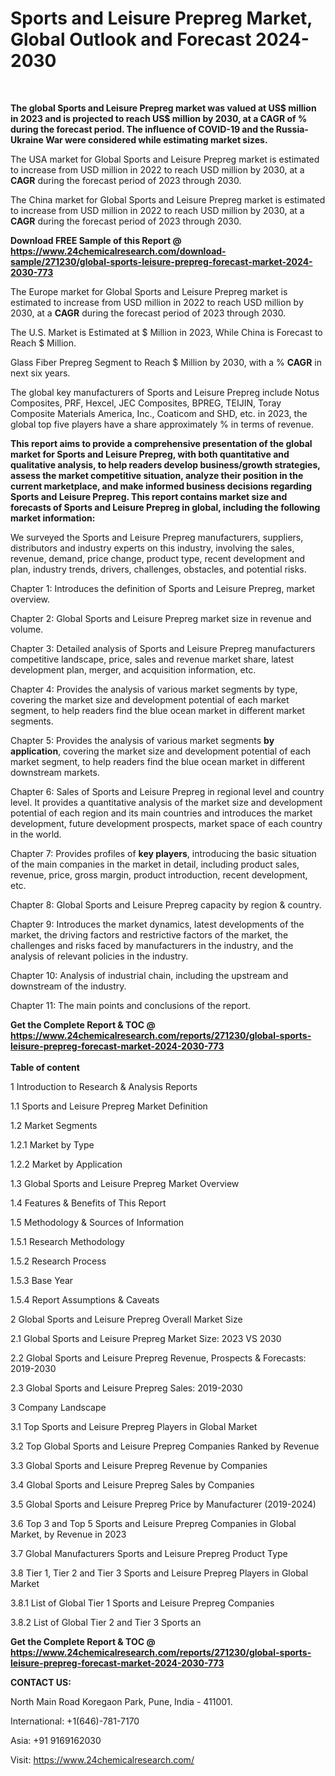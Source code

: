 <h1>Sports and Leisure Prepreg Market, Global Outlook and Forecast 2024-2030</h1><br/><p><strong>The global Sports and Leisure Prepreg market was valued at US$ million in 2023 and is projected to reach US$ million by 2030, at a <strong>CAGR</strong> of % during the forecast period. The influence of COVID-19 and the Russia-Ukraine War were considered while estimating market sizes.</strong></p><p>The USA market for Global Sports and Leisure Prepreg market is estimated to increase from USD million in 2022 to reach USD million by 2030, at a <strong>CAGR</strong> during the forecast period of 2023 through 2030.</p><p>The China market for Global Sports and Leisure Prepreg market is estimated to increase from USD million in 2022 to reach USD million by 2030, at a <strong>CAGR</strong> during the forecast period of 2023 through 2030.</p><div><b>Download FREE Sample of this Report @ <a href="https://www.24chemicalresearch.com/download-sample/271230/global-sports-leisure-prepreg-forecast-market-2024-2030-773">https://www.24chemicalresearch.com/download-sample/271230/global-sports-leisure-prepreg-forecast-market-2024-2030-773</a></b></div><p>The Europe market for Global Sports and Leisure Prepreg market is estimated to increase from USD million in 2022 to reach USD million by 2030, at a <strong>CAGR</strong> during the forecast period of 2023 through 2030.</p><p>The U.S. Market is Estimated at $ Million in 2023, While China is Forecast to Reach $ Million.</p><p>Glass Fiber Prepreg Segment to Reach $ Million by 2030, with a % <strong>CAGR</strong> in next six years.</p><p>The global key manufacturers of Sports and Leisure Prepreg include Notus Composites, PRF, Hexcel, JEC Composites, BPREG, TEIJIN, Toray Composite Materials America, Inc., Coaticom and SHD, etc. in 2023, the global top five players have a share approximately % in terms of revenue.</p><p><strong>This report aims to provide a comprehensive presentation of the global market for Sports and Leisure Prepreg, with both quantitative and qualitative analysis, to help readers develop business/growth strategies, assess the market competitive situation, analyze their position in the current marketplace, and make informed business decisions regarding Sports and Leisure Prepreg. This report contains market size and forecasts of Sports and Leisure Prepreg in global, including the following market information:</strong></p><p>We surveyed the Sports and Leisure Prepreg manufacturers, suppliers, distributors and industry experts on this industry, involving the sales, revenue, demand, price change, product type, recent development and plan, industry trends, drivers, challenges, obstacles, and potential risks.</p><p>Chapter 1: Introduces the definition of Sports and Leisure Prepreg, market overview.</p><p>Chapter 2: Global Sports and Leisure Prepreg market size in revenue and volume.</p><p>Chapter 3: Detailed analysis of Sports and Leisure Prepreg manufacturers competitive landscape, price, sales and revenue market share, latest development plan, merger, and acquisition information, etc.</p><p>Chapter 4: Provides the analysis of various market segments by type, covering the market size and development potential of each market segment, to help readers find the blue ocean market in different market segments.</p><p>Chapter 5: Provides the analysis of various market segments <strong>by application</strong>, covering the market size and development potential of each market segment, to help readers find the blue ocean market in different downstream markets.</p><p>Chapter 6: Sales of Sports and Leisure Prepreg in regional level and country level. It provides a quantitative analysis of the market size and development potential of each region and its main countries and introduces the market development, future development prospects, market space of each country in the world.</p><p>Chapter 7: Provides profiles of <strong>key players</strong>, introducing the basic situation of the main companies in the market in detail, including product sales, revenue, price, gross margin, product introduction, recent development, etc.</p><p>Chapter 8: Global Sports and Leisure Prepreg capacity by region & country.</p><p>Chapter 9: Introduces the market dynamics, latest developments of the market, the driving factors and restrictive factors of the market, the challenges and risks faced by manufacturers in the industry, and the analysis of relevant policies in the industry.</p><p>Chapter 10: Analysis of industrial chain, including the upstream and downstream of the industry.</p><p>Chapter 11: The main points and conclusions of the report.</p><div><b>Get the Complete Report & TOC @ <a href="https://www.24chemicalresearch.com/reports/271230/global-sports-leisure-prepreg-forecast-market-2024-2030-773">https://www.24chemicalresearch.com/reports/271230/global-sports-leisure-prepreg-forecast-market-2024-2030-773</a></b></div><br><b>Table of content</b><p>1 Introduction to Research & Analysis Reports<br />
 
  1.1 Sports and Leisure Prepreg Market Definition<br />
 
  1.2 Market Segments<br />
 
  1.2.1 Market by Type<br />
 
  1.2.2 Market by Application<br />
 
  1.3 Global Sports and Leisure Prepreg Market Overview<br />
 
  1.4 Features & Benefits of This Report<br />
 
  1.5 Methodology & Sources of Information<br />
 
  1.5.1 Research Methodology<br />
 
  1.5.2 Research Process<br />
 
  1.5.3 Base Year<br />
 
  1.5.4 Report Assumptions & Caveats<br />
 
 2 Global Sports and Leisure Prepreg Overall Market Size<br />
 
  2.1 Global Sports and Leisure Prepreg Market Size: 2023 VS 2030<br />
 
  2.2 Global Sports and Leisure Prepreg Revenue, Prospects & Forecasts: 2019-2030<br />
 
  2.3 Global Sports and Leisure Prepreg Sales: 2019-2030<br />
 
 3 Company Landscape<br />
 
  3.1 Top Sports and Leisure Prepreg Players in Global Market<br />
 
  3.2 Top Global Sports and Leisure Prepreg Companies Ranked by Revenue<br />
 
  3.3 Global Sports and Leisure Prepreg Revenue by Companies<br />
 
  3.4 Global Sports and Leisure Prepreg Sales by Companies<br />
 
  3.5 Global Sports and Leisure Prepreg Price by Manufacturer (2019-2024)<br />
 
  3.6 Top 3 and Top 5 Sports and Leisure Prepreg Companies in Global Market, by Revenue in 2023<br />
 
  3.7 Global Manufacturers Sports and Leisure Prepreg Product Type<br />
 
  3.8 Tier 1, Tier 2 and Tier 3 Sports and Leisure Prepreg Players in Global Market<br />
 
  3.8.1 List of Global Tier 1 Sports and Leisure Prepreg Companies<br />
 
  3.8.2 List of Global Tier 2 and Tier 3 Sports an<br><div><b>Get the Complete Report & TOC @ <a href="https://www.24chemicalresearch.com/reports/271230/global-sports-leisure-prepreg-forecast-market-2024-2030-773">https://www.24chemicalresearch.com/reports/271230/global-sports-leisure-prepreg-forecast-market-2024-2030-773</a></b></div></p>
 
 <b>CONTACT US:</b><br>
 
 North Main Road Koregaon Park, Pune, India - 411001.<br/>
 
 International: +1(646)-781-7170<br/>
 
 Asia: +91 9169162030<br/>
 
 Visit: <a href="https://www.24chemicalresearch.com/">https://www.24chemicalresearch.com/</a>
 
 <br>